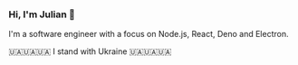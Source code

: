 ### Hi, I'm Julian 👋

I'm a software engineer with a focus on Node.js, React, Deno and Electron.

🇺🇦🇺🇦🇺🇦
I stand with Ukraine
🇺🇦🇺🇦🇺🇦
